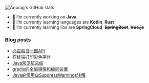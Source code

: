 ![Anurag's GitHub stats](https://github-readme-stats.vercel.app/api?username=dcsmf&show_icons=true&locale=cn)

- 🔭 I’m currently working on **Java**
- 🌱 I’m currently learning languages are **Kotlin**, **Rust**
- 🌱 I’m currently learning libs are **SpringCloud**, ~~**SpringBoot**~~, ~~**Vue.js**~~

### Blog posts
<!-- BLOG-POST-LIST:START -->
- [必应每日一图API](http://dcsmf.github.io/post/3c706607/)
- [在终端打印彩色字体](http://dcsmf.github.io/post/3bd7e928/)
- [Java常见坑总结](http://dcsmf.github.io/post/466d2d9/)
- [gradle的全局镜像和编码设置](http://dcsmf.github.io/post/fb76cefb/)
- [Java的常用@SuppressWarnings注解](http://dcsmf.github.io/post/8809bc/)
<!-- BLOG-POST-LIST:END -->

<!--
**dcsmf/dcsmf** is a ✨ _special_ ✨ repository because its `README.md` (this file) appears on your GitHub profile.

Here are some ideas to get you started:

- 🔭 I’m currently working on ...
- 🌱 I’m currently learning ...
- 👯 I’m looking to collaborate on ...
- 🤔 I’m looking for help with ...
- 💬 Ask me about ...
- 📫 How to reach me: ...
- 😄 Pronouns: ...
- ⚡ Fun fact: ...
-->
